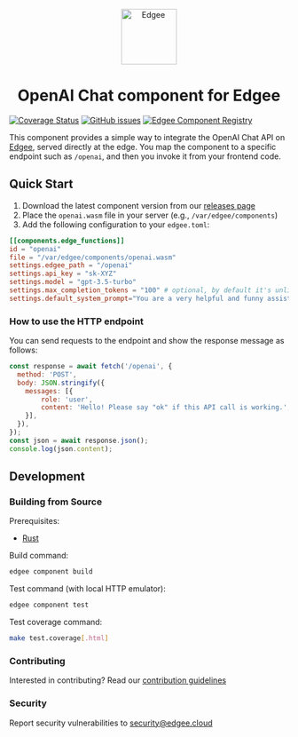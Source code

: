 <div align="center">
<p align="center">
  <a href="https://www.edgee.cloud">
    <picture>
      <source media="(prefers-color-scheme: dark)" srcset="https://cdn.edgee.cloud/img/component-dark.svg">
      <img src="https://cdn.edgee.cloud/img/component.svg" height="100" alt="Edgee">
    </picture>
  </a>
</p>
</div>

<h1 align="center">OpenAI Chat component for Edgee</h1>

[![Coverage Status](https://coveralls.io/repos/github/edgee-cloud/openai-chat-component/badge.svg)](https://coveralls.io/github/edgee-cloud/openai-chat-component)
[![GitHub issues](https://img.shields.io/github/issues/edgee-cloud/openai-chat-component.svg)](https://github.com/edgee-cloud/openai-chat-component/issues)
[![Edgee Component Registry](https://img.shields.io/badge/Edgee_Component_Registry-Public-green.svg)](https://www.edgee.cloud/edgee/openai-chat)


This component provides a simple way to integrate the OpenAI Chat API on [Edgee](https://www.edgee.cloud),
served directly at the edge. You map the component to a specific endpoint such as `/openai`, and
then you invoke it from your frontend code.


## Quick Start

1. Download the latest component version from our [releases page](../../releases)
2. Place the `openai.wasm` file in your server (e.g., `/var/edgee/components`)
3. Add the following configuration to your `edgee.toml`:

```toml
[[components.edge_functions]]
id = "openai"
file = "/var/edgee/components/openai.wasm"
settings.edgee_path = "/openai"
settings.api_key = "sk-XYZ"
settings.model = "gpt-3.5-turbo"
settings.max_completion_tokens = "100" # optional, by default it's unlimited
settings.default_system_prompt="You are a very helpful and funny assistant, always adding a quick joke after your response."
```

### How to use the HTTP endpoint

You can send requests to the endpoint and show the response message as follows:

```javascript
const response = await fetch('/openai', {
  method: 'POST',
  body: JSON.stringify({
    messages: [{
        role: 'user',
        content: 'Hello! Please say "ok" if this API call is working.',
    }],
  }),
});
const json = await response.json();
console.log(json.content);
```

## Development

### Building from Source
Prerequisites:
- [Rust](https://www.rust-lang.org/tools/install)

Build command:
```bash
edgee component build
```

Test command (with local HTTP emulator):
```bash
edgee component test
```

Test coverage command:
```bash
make test.coverage[.html]
```

### Contributing
Interested in contributing? Read our [contribution guidelines](./CONTRIBUTING.md)

### Security
Report security vulnerabilities to [security@edgee.cloud](mailto:security@edgee.cloud)
